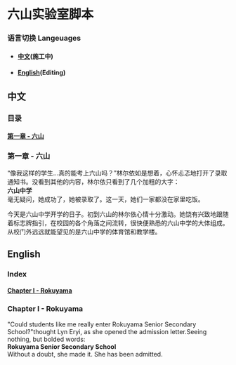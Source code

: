 # 六山实验室脚本
### 语言切换 Langeuages
* #### [中文](#ChineseV)(施工中)
* #### [English](#EnglishV)(Editing)
<a id="ChineseV"></a>
## 中文  
### 目录
#### [第一章 - 六山](#第一章)
<a id="第一章"></a>
### 第一章 - 六山
“像我这样的学生...真的能考上六山吗？”林尔依如是想着，心怀忐忑地打开了录取通知书。没看到其他的内容，林尔依只看到了几个加粗的大字：  
**六山中学**  
毫无疑问，她成功了，她被录取了。这一天，她们一家都没在家里吃饭。  
  
今天是六山中学开学的日子。初到六山的林尔依心情十分激动。她饶有兴致地跟随着标志牌指引，在校园的各个角落之间流转，很快便熟悉的六山中学的大体组成。  
从校门外远远就能望见的是六山中学的体育馆和教学楼。
<a id="EnglishV"></a>
## English  
### Index
#### [Chapter I - Rokuyama](#chapterI)
<a id="chapterI"></a>
### Chapter I - Rokuyama
"Could students like me really enter Rokuyama Senior Secondary School?"thought Lyn Eryi, as she opened the admission letter.Seeing nothing, but bolded words:  
 **Rokuyama Senior Secondary School**  
Without a doubt, she made it. She has been admitted.
